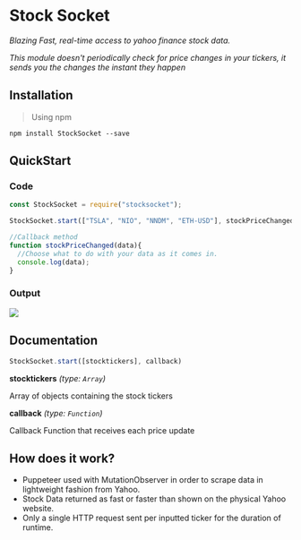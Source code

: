 # Stock Socket
*Blazing Fast, real-time access to yahoo finance stock data.*

*This module doesn't periodically check for price changes in your tickers, it sends you the changes the instant they happen*

## Installation

> Using npm
> 
`npm install StockSocket --save`

## QuickStart

### Code

```javascript
const StockSocket = require("stocksocket");

StockSocket.start(["TSLA", "NIO", "NNDM", "ETH-USD"], stockPriceChanged);

//Callback method
function stockPriceChanged(data){
  //Choose what to do with your data as it comes in.
  console.log(data);
}
```
### Output

<p align="left">
  <img src="https://user-images.githubusercontent.com/60011793/109716940-6f147800-7b73-11eb-8991-fc6f414ba6b7.PNG">
</p>

## Documentation
```javascript
StockSocket.start([stocktickers], callback)
```

**stocktickers** *(type: `Array`)*

Array of objects containing the stock tickers

**callback** *(type: `Function`)*

Callback Function that receives each price update

## How does it work?

* Puppeteer used with MutationObserver in order to scrape data in lightweight fashion from Yahoo.
* Stock Data returned as fast or faster than shown on the physical Yahoo website.
* Only a single HTTP request sent per inputted ticker for the duration of runtime.
